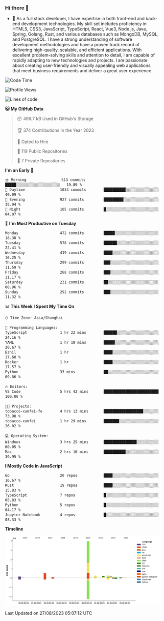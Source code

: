 ### Hi there 👋

- 🌱 As a full stack developer, I have expertise in both front-end and back-end development technologies. My skill set includes proficiency in HTML5, CSS3, JavaScript, TypeScript, React, Vue3, Node.js, Java, Spring, Golang, Rust, and various databases such as MongoDB, MySQL, and PostgreSQL. I have a strong understanding of software development methodologies and have a proven track record of delivering high-quality, scalable, and efficient applications. With excellent problem-solving skills and attention to detail, I am capable of rapidly adapting to new technologies and projects. I am passionate about creating user-friendly and visually appealing web applications that meet business requirements and deliver a great user experience.

<!--START_SECTION:waka-->
![Code Time](http://img.shields.io/badge/Code%20Time-1%2C107%20hrs%2056%20mins-blue)

![Profile Views](http://img.shields.io/badge/Profile%20Views-0-blue)

![Lines of code](https://img.shields.io/badge/From%20Hello%20World%20I%27ve%20Written-6.0%20million%20lines%20of%20code-blue)

**🐱 My GitHub Data** 

> 📦 496.7 kB Used in GitHub's Storage 
 > 
> 🏆 374 Contributions in the Year 2023
 > 
> 💼 Opted to Hire
 > 
> 📜 119 Public Repositories 
 > 
> 🔑 7 Private Repositories 
 > 
**I'm an Early 🐤** 

```text
🌞 Morning                513 commits         █████░░░░░░░░░░░░░░░░░░░░   19.89 % 
🌆 Daytime                1034 commits        ██████████░░░░░░░░░░░░░░░   40.09 % 
🌃 Evening                927 commits         █████████░░░░░░░░░░░░░░░░   35.94 % 
🌙 Night                  105 commits         █░░░░░░░░░░░░░░░░░░░░░░░░   04.07 % 
```
📅 **I'm Most Productive on Tuesday** 

```text
Monday                   472 commits         █████░░░░░░░░░░░░░░░░░░░░   18.30 % 
Tuesday                  578 commits         ██████░░░░░░░░░░░░░░░░░░░   22.41 % 
Wednesday                419 commits         ████░░░░░░░░░░░░░░░░░░░░░   16.25 % 
Thursday                 299 commits         ███░░░░░░░░░░░░░░░░░░░░░░   11.59 % 
Friday                   288 commits         ███░░░░░░░░░░░░░░░░░░░░░░   11.17 % 
Saturday                 231 commits         ██░░░░░░░░░░░░░░░░░░░░░░░   08.96 % 
Sunday                   292 commits         ███░░░░░░░░░░░░░░░░░░░░░░   11.32 % 
```


📊 **This Week I Spent My Time On** 

```text
🕑︎ Time Zone: Asia/Shanghai

💬 Programming Languages: 
TypeScript               1 hr 22 mins        ██████░░░░░░░░░░░░░░░░░░░   24.16 % 
YAML                     1 hr 10 mins        █████░░░░░░░░░░░░░░░░░░░░   20.67 % 
Ezhil                    1 hr                ████░░░░░░░░░░░░░░░░░░░░░   17.60 % 
Docker                   1 hr                ████░░░░░░░░░░░░░░░░░░░░░   17.57 % 
Python                   33 mins             ██░░░░░░░░░░░░░░░░░░░░░░░   09.86 % 

🔥 Editors: 
VS Code                  5 hrs 42 mins       █████████████████████████   100.00 % 

🐱‍💻 Projects: 
tobacco-xunfei-fe        4 hrs 13 mins       ██████████████████░░░░░░░   73.98 % 
tobacco-xunfei           1 hr 29 mins        ███████░░░░░░░░░░░░░░░░░░   26.02 % 

💻 Operating System: 
Windows                  3 hrs 25 mins       ███████████████░░░░░░░░░░   60.05 % 
Mac                      2 hrs 16 mins       ██████████░░░░░░░░░░░░░░░   39.95 % 
```

**I Mostly Code in JavaScript** 

```text
Go                       20 repos            ████░░░░░░░░░░░░░░░░░░░░░   16.67 % 
Rust                     19 repos            ████░░░░░░░░░░░░░░░░░░░░░   15.83 % 
TypeScript               7 repos             █░░░░░░░░░░░░░░░░░░░░░░░░   05.83 % 
Python                   5 repos             █░░░░░░░░░░░░░░░░░░░░░░░░   04.17 % 
Jupyter Notebook         4 repos             █░░░░░░░░░░░░░░░░░░░░░░░░   03.33 % 
```



**Timeline**

![Lines of Code chart](https://raw.githubusercontent.com/elton/elton/main/assets/bar_graph.png)


 Last Updated on 27/08/2023 05:07:12 UTC
<!--END_SECTION:waka-->

<!--
**elton/elton** is a ✨ _special_ ✨ repository because its `README.md` (this file) appears on your GitHub profile.

Here are some ideas to get you started:

- 🔭 I’m currently working on ...
- 🌱 I’m currently learning ...
- 👯 I’m looking to collaborate on ...
- 🤔 I’m looking for help with ...
- 💬 Ask me about ...
- 📫 How to reach me: ...
- 😄 Pronouns: ...
- ⚡ Fun fact: ...
-->
